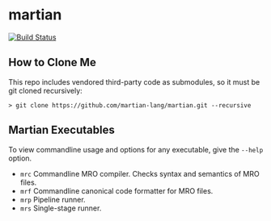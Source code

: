 martian
=======

[![Build Status](https://travis-ci.org/martian-lang/martian.svg?branch=master)](https://travis-ci.org/martian-lang/martian)

How to Clone Me
---------------
This repo includes vendored third-party code as submodules, so it must be git cloned recursively:

```
> git clone https://github.com/martian-lang/martian.git --recursive
```

Martian Executables
-------------------
To view commandline usage and options for any executable, give the `--help` option.

- `mrc` Commandline MRO compiler. Checks syntax and semantics of MRO files.
- `mrf` Commandline canonical code formatter for MRO files.
- `mrp` Pipeline runner.
- `mrs` Single-stage runner.

